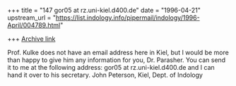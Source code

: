 +++
title = "147 gor05 at rz.uni-kiel.d400.de"
date = "1996-04-21"
upstream_url = "https://list.indology.info/pipermail/indology/1996-April/004789.html"

+++
[Archive link](https://list.indology.info/pipermail/indology/1996-April/004789.html)

Prof. Kulke does not have an email address here in Kiel, but I would be more
than happy to give him any information for you, Dr. Parasher. You can send it
to me at the following address: gor05 at rz.uni-kiel.d400.de  and I can hand it 
over to his secretary.
John Peterson, Kiel, Dept. of Indology




